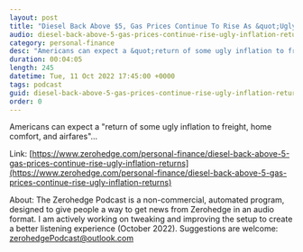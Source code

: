 ```yaml
---
layout: post
title: "Diesel Back Above $5, Gas Prices Continue To Rise As &quot;Ugly Inflation&quot; Returns"
audio: diesel-back-above-5-gas-prices-continue-rise-ugly-inflation-returns-0
category: personal-finance
desc: "Americans can expect a &quot;return of some ugly inflation to freight, home comfort, and airfares&quot;..."
duration: 00:04:05
length: 245
datetime: Tue, 11 Oct 2022 17:45:00 +0000
tags: podcast
guid: diesel-back-above-5-gas-prices-continue-rise-ugly-inflation-returns-0
order: 0
---
```

Americans can expect a &quot;return of some ugly inflation to freight, home comfort, and airfares&quot;...

Link: [https://www.zerohedge.com/personal-finance/diesel-back-above-5-gas-prices-continue-rise-ugly-inflation-returns](https://www.zerohedge.com/personal-finance/diesel-back-above-5-gas-prices-continue-rise-ugly-inflation-returns)

About: The Zerohedge Podcast is a non-commercial, automated program, designed to give people a way to get news from Zerohedge in an audio format.  I am actively working on tweaking and improving the setup to create a better listening experience (October 2022).  Suggestions are welcome: [zerohedgePodcast@outlook.com](mailto:zerohedgePodcast@outlook.com)